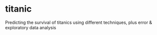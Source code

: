 # titanic

Predicting the survival of titanics using different techniques, plus error & exploratory data analysis
